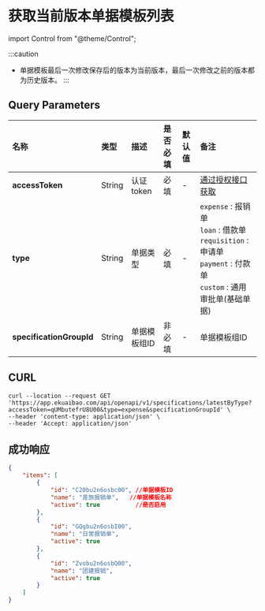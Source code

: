 # 获取当前版本单据模板列表

import Control from "@theme/Control";

<Control
method="GET"
url="/api/openapi/v1/specifications/latestByType"
/>

:::caution
- 单据模板最后一次修改保存后的版本为当前版本，最后一次修改之前的版本都为历史版本。
:::

## Query Parameters

| 名称 | 类型 | 描述 | 是否必填 | 默认值 | 备注 |
| :--- | :--- | :--- | :--- |:--- | :--- |
| **accessToken**          | String  | 认证token	  | 必填   | - | [通过授权接口获取](/docs/open-api/getting-started/auth) |
| **type**                 | String  | 单据类型	  | 必填   | - | `expense` : 报销单<br/>`loan` : 借款单<br/>`requisition` : 申请单<br/>`payment` : 付款单<br/>`custom` : 通用审批单(基础单据) |
| **specificationGroupId** | String  | 单据模板组ID | 非必填 | - | 单据模板组ID |

## CURL
```shell
curl --location --request GET 'https://app.ekuaibao.com/api/openapi/v1/specifications/latestByType?accessToken=qUMbutefrU8U00&type=expense&specificationGroupId' \
--header 'content-type: application/json' \
--header 'Accept: application/json'
```

## 成功响应
```json
{
    "items": [
        {
            "id": "C20bu2n6osbc00", //单据模板ID
            "name": "差旅报销单",   //单据模板名称
            "active": true          //是否启用
        },
        {
            "id": "GQgbu2n6osbI00",
            "name": "日常报销单",
            "active": true
        },
        {
            "id": "Zvobu2n6osbQ00",
            "name": "团建报销",
            "active": true
        }
    ]
}
```


